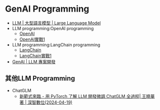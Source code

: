 # GenAI Programming
- [LLM | 大型語言模型 | Large Language Model](../LLM.md)
- LLM programming:OpenAI programming
  - [OpenAI](OpenAI.md)
  - [OpenAI實戰1](OpenAI_lab1.md) 
- LLM programming:LangChain programming
  - [LangChain](LangChain.md)
  - [LangChain實戰1](LangChain_labs.md)
- [GenAI | LLM 專案開發](AI_Project.md)

## 其他LLM Programming 
- ChatGLM
  - [新範式來臨 - 用 PyTorch 了解 LLM 開發微調 ChatGLM 全過程| 王曉華 著 | 深智數位(2024-04-19)](https://www.tenlong.com.tw/products/9786267383513?list_name=r-zh_tw)






